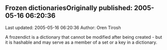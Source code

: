 ## Frozen dictionariesOriginally published: 2005-05-16 06:20:36 
Last updated: 2005-05-16 06:20:36 
Author: Oren Tirosh 
 
A frozendict is a dictionary that cannot be modified after being created - but it is hashable and may serve as a member of a set or a key in a dictionary.